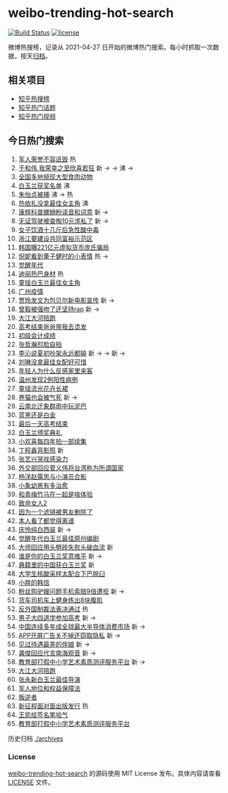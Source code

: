 # weibo-trending-hot-search

[![Build Status](https://github.com/justjavac/weibo-trending-hot-search/workflows/ci/badge.svg?branch=master)](https://github.com/justjavac/weibo-trending-hot-search/actions)
[![license](https://img.shields.io/github/license/justjavac/weibo-trending-hot-search)](https://github.com/justjavac/weibo-trending-hot-search/blob/master/LICENSE)

微博热搜榜，记录从 2021-04-27 日开始的微博热门搜索。每小时抓取一次数据，按天[归档](./archives)。

## 相关项目

- [知乎热搜榜](https://github.com/justjavac/zhihu-trending-top-search)
- [知乎热门话题](https://github.com/justjavac/zhihu-trending-hot-questions)
- [知乎热门视频](https://github.com/justjavac/zhihu-trending-hot-video)

## 今日热门搜索

<!-- BEGIN -->
<!-- 最后更新时间 Fri Jun 11 2021 06:17:20 GMT+0800 (China Standard Time) -->

1. [军人荣誉不容诋毁](https://s.weibo.com//weibo?q=%23%E5%86%9B%E4%BA%BA%E8%8D%A3%E8%AA%89%E4%B8%8D%E5%AE%B9%E8%AF%8B%E6%AF%81%23&Refer=new_time)
   热
2. [于和伟 我荣幸之至欣喜若狂](https://s.weibo.com//weibo?q=%23%E4%BA%8E%E5%92%8C%E4%BC%9F%20%E6%88%91%E8%8D%A3%E5%B9%B8%E4%B9%8B%E8%87%B3%E6%AC%A3%E5%96%9C%E8%8B%A5%E7%8B%82%23&Refer=top)
   新 -> -> 沸 ->
3. [全国多地频现大型食肉动物](https://s.weibo.com//weibo?q=%23%E5%85%A8%E5%9B%BD%E5%A4%9A%E5%9C%B0%E9%A2%91%E7%8E%B0%E5%A4%A7%E5%9E%8B%E9%A3%9F%E8%82%89%E5%8A%A8%E7%89%A9%23&Refer=top)
4. [白玉兰获奖名单](https://s.weibo.com//weibo?q=%23%E7%99%BD%E7%8E%89%E5%85%B0%E8%8E%B7%E5%A5%96%E5%90%8D%E5%8D%95%23&Refer=top)
   沸
5. [朱怡贞被捕](https://s.weibo.com//weibo?q=%23%E6%9C%B1%E6%80%A1%E8%B4%9E%E8%A2%AB%E6%8D%95%23&Refer=top)
   沸 -> 热
6. [热依扎没拿最佳女主角](https://s.weibo.com//weibo?q=%23%E7%83%AD%E4%BE%9D%E6%89%8E%E6%B2%A1%E6%8B%BF%E6%9C%80%E4%BD%B3%E5%A5%B3%E4%B8%BB%E8%A7%92%23&Refer=top)
   沸
7. [康辉科普螺蛳粉读音和词意](https://s.weibo.com//weibo?q=%23%E5%BA%B7%E8%BE%89%E7%A7%91%E6%99%AE%E8%9E%BA%E8%9B%B3%E7%B2%89%E8%AF%BB%E9%9F%B3%E5%92%8C%E8%AF%8D%E6%84%8F%23&Refer=top)
   新 ->
8. [无证驾驶被查掏10元求私了](https://s.weibo.com//weibo?q=%23%E6%97%A0%E8%AF%81%E9%A9%BE%E9%A9%B6%E8%A2%AB%E6%9F%A5%E6%8E%8F10%E5%85%83%E6%B1%82%E7%A7%81%E4%BA%86%23&Refer=top)
   新 ->
9. [女子饮酒十几斤后急性酸中毒](https://s.weibo.com//weibo?q=%23%E5%A5%B3%E5%AD%90%E9%A5%AE%E9%85%92%E5%8D%81%E5%87%A0%E6%96%A4%E5%90%8E%E6%80%A5%E6%80%A7%E9%85%B8%E4%B8%AD%E6%AF%92%23&Refer=top)
10. [浙江要建设共同富裕示范区](https://s.weibo.com//weibo?q=%23%E6%B5%99%E6%B1%9F%E8%A6%81%E5%BB%BA%E8%AE%BE%E5%85%B1%E5%90%8C%E5%AF%8C%E8%A3%95%E7%A4%BA%E8%8C%83%E5%8C%BA%23&Refer=top)
11. [韩国曝221亿元虚拟货币庞氏骗局](https://s.weibo.com//weibo?q=%23%E9%9F%A9%E5%9B%BD%E6%9B%9D221%E4%BA%BF%E5%85%83%E8%99%9A%E6%8B%9F%E8%B4%A7%E5%B8%81%E5%BA%9E%E6%B0%8F%E9%AA%97%E5%B1%80%23&Refer=top)
12. [倪妮看到董子健时的小表情](https://s.weibo.com//weibo?q=%23%E5%80%AA%E5%A6%AE%E7%9C%8B%E5%88%B0%E8%91%A3%E5%AD%90%E5%81%A5%E6%97%B6%E7%9A%84%E5%B0%8F%E8%A1%A8%E6%83%85%23&Refer=top)
    热 ->
13. [觉醒年代](https://s.weibo.com//weibo?q=%E8%A7%89%E9%86%92%E5%B9%B4%E4%BB%A3&Refer=top)
14. [迪丽热巴身材](https://s.weibo.com//weibo?q=%23%E8%BF%AA%E4%B8%BD%E7%83%AD%E5%B7%B4%E8%BA%AB%E6%9D%90%23&Refer=top)
    热
15. [童瑶白玉兰最佳女主角](https://s.weibo.com//weibo?q=%23%E7%AB%A5%E7%91%B6%E7%99%BD%E7%8E%89%E5%85%B0%E6%9C%80%E4%BD%B3%E5%A5%B3%E4%B8%BB%E8%A7%92%23&Refer=top)
16. [广州疫情](https://s.weibo.com//weibo?q=%23%E5%B9%BF%E5%B7%9E%E7%96%AB%E6%83%85%23&Refer=top)
17. [贾玲发文为包贝尔新电影宣传](https://s.weibo.com//weibo?q=%23%E8%B4%BE%E7%8E%B2%E5%8F%91%E6%96%87%E4%B8%BA%E5%8C%85%E8%B4%9D%E5%B0%94%E6%96%B0%E7%94%B5%E5%BD%B1%E5%AE%A3%E4%BC%A0%23&Refer=top)
    新 ->
18. [曾毅被强吻了还坚持rap](https://s.weibo.com//weibo?q=%23%E6%9B%BE%E6%AF%85%E8%A2%AB%E5%BC%BA%E5%90%BB%E4%BA%86%E8%BF%98%E5%9D%9A%E6%8C%81rap%23&Refer=top)
    新 ->
19. [大江大河陪跑](https://s.weibo.com//weibo?q=%E5%A4%A7%E6%B1%9F%E5%A4%A7%E6%B2%B3%E9%99%AA%E8%B7%91&Refer=top)
20. [高考结束爸爸带我去烫发](https://s.weibo.com//weibo?q=%23%E9%AB%98%E8%80%83%E7%BB%93%E6%9D%9F%E7%88%B8%E7%88%B8%E5%B8%A6%E6%88%91%E5%8E%BB%E7%83%AB%E5%8F%91%23&Refer=top)
21. [初级会计成绩](https://s.weibo.com//weibo?q=%E5%88%9D%E7%BA%A7%E4%BC%9A%E8%AE%A1%E6%88%90%E7%BB%A9&Refer=top)
22. [张哲瀚怼脸自拍](https://s.weibo.com//weibo?q=%23%E5%BC%A0%E5%93%B2%E7%80%9A%E6%80%BC%E8%84%B8%E8%87%AA%E6%8B%8D%23&Refer=top)
23. [李沁说夏初吵架永远都输](https://s.weibo.com//weibo?q=%23%E6%9D%8E%E6%B2%81%E8%AF%B4%E5%A4%8F%E5%88%9D%E5%90%B5%E6%9E%B6%E6%B0%B8%E8%BF%9C%E9%83%BD%E8%BE%93%23&Refer=top)
    新 -> -> 新 ->
24. [刘琳没拿最佳女配好可惜](https://s.weibo.com//weibo?q=%23%E5%88%98%E7%90%B3%E6%B2%A1%E6%8B%BF%E6%9C%80%E4%BD%B3%E5%A5%B3%E9%85%8D%E5%A5%BD%E5%8F%AF%E6%83%9C%23&Refer=top)
25. [年轻人为什么反感家里来客](https://s.weibo.com//weibo?q=%23%E5%B9%B4%E8%BD%BB%E4%BA%BA%E4%B8%BA%E4%BB%80%E4%B9%88%E5%8F%8D%E6%84%9F%E5%AE%B6%E9%87%8C%E6%9D%A5%E5%AE%A2%23&Refer=top)
26. [温州发现2例阳性病例](https://s.weibo.com//weibo?q=%23%E6%B8%A9%E5%B7%9E%E5%8F%91%E7%8E%B02%E4%BE%8B%E9%98%B3%E6%80%A7%E7%97%85%E4%BE%8B%23&Refer=top)
27. [童瑶流光花卉长裙](https://s.weibo.com//weibo?q=%23%E7%AB%A5%E7%91%B6%E6%B5%81%E5%85%89%E8%8A%B1%E5%8D%89%E9%95%BF%E8%A3%99%23&Refer=top)
28. [养猫也会被气死](https://s.weibo.com//weibo?q=%23%E5%85%BB%E7%8C%AB%E4%B9%9F%E4%BC%9A%E8%A2%AB%E6%B0%94%E6%AD%BB%23&Refer=top)
    新 ->
29. [云南北迁象群雨中玩泥巴](https://s.weibo.com//weibo?q=%23%E4%BA%91%E5%8D%97%E5%8C%97%E8%BF%81%E8%B1%A1%E7%BE%A4%E9%9B%A8%E4%B8%AD%E7%8E%A9%E6%B3%A5%E5%B7%B4%23&Refer=top)
30. [蓝黑还是白金](https://s.weibo.com//weibo?q=%23%E8%93%9D%E9%BB%91%E8%BF%98%E6%98%AF%E7%99%BD%E9%87%91%23&Refer=top)
31. [最后一天高考结束](https://s.weibo.com//weibo?q=%23%E6%9C%80%E5%90%8E%E4%B8%80%E5%A4%A9%E9%AB%98%E8%80%83%E7%BB%93%E6%9D%9F%23&Refer=top)
32. [白玉兰颁奖典礼](https://s.weibo.com//weibo?q=%E7%99%BD%E7%8E%89%E5%85%B0%E9%A2%81%E5%A5%96%E5%85%B8%E7%A4%BC&Refer=top)
33. [小欢喜每四年拍一部续集](https://s.weibo.com//weibo?q=%23%E5%B0%8F%E6%AC%A2%E5%96%9C%E6%AF%8F%E5%9B%9B%E5%B9%B4%E6%8B%8D%E4%B8%80%E9%83%A8%E7%BB%AD%E9%9B%86%23&Refer=top)
34. [丁程鑫背影照](https://s.weibo.com//weibo?q=%23%E4%B8%81%E7%A8%8B%E9%91%AB%E8%83%8C%E5%BD%B1%E7%85%A7%23&Refer=top)
    新
35. [张艺兴哭戏感染力](https://s.weibo.com//weibo?q=%23%E5%BC%A0%E8%89%BA%E5%85%B4%E5%93%AD%E6%88%8F%E6%84%9F%E6%9F%93%E5%8A%9B%23&Refer=top)
36. [外交部回应菅义伟将台湾称为所谓国家](https://s.weibo.com//weibo?q=%23%E5%A4%96%E4%BA%A4%E9%83%A8%E5%9B%9E%E5%BA%94%E8%8F%85%E4%B9%89%E4%BC%9F%E5%B0%86%E5%8F%B0%E6%B9%BE%E7%A7%B0%E4%B8%BA%E6%89%80%E8%B0%93%E5%9B%BD%E5%AE%B6%23&Refer=top)
37. [杨洋赵露思与小演员合影](https://s.weibo.com//weibo?q=%23%E6%9D%A8%E6%B4%8B%E8%B5%B5%E9%9C%B2%E6%80%9D%E4%B8%8E%E5%B0%8F%E6%BC%94%E5%91%98%E5%90%88%E5%BD%B1%23&Refer=top)
38. [小象幼崽有多治愈](https://s.weibo.com//weibo?q=%23%E5%B0%8F%E8%B1%A1%E5%B9%BC%E5%B4%BD%E6%9C%89%E5%A4%9A%E6%B2%BB%E6%84%88%23&Refer=top)
39. [和青梅竹马在一起是啥体验](https://s.weibo.com//weibo?q=%23%E5%92%8C%E9%9D%92%E6%A2%85%E7%AB%B9%E9%A9%AC%E5%9C%A8%E4%B8%80%E8%B5%B7%E6%98%AF%E5%95%A5%E4%BD%93%E9%AA%8C%23&Refer=top)
40. [致命女人2](https://s.weibo.com//weibo?q=%E8%87%B4%E5%91%BD%E5%A5%B3%E4%BA%BA2&Refer=top)
41. [因为一个滤镜被男友删除了](https://s.weibo.com//weibo?q=%23%E5%9B%A0%E4%B8%BA%E4%B8%80%E4%B8%AA%E6%BB%A4%E9%95%9C%E8%A2%AB%E7%94%B7%E5%8F%8B%E5%88%A0%E9%99%A4%E4%BA%86%23&Refer=top)
42. [本人看了都觉得离谱](https://s.weibo.com//weibo?q=%23%E6%9C%AC%E4%BA%BA%E7%9C%8B%E4%BA%86%E9%83%BD%E8%A7%89%E5%BE%97%E7%A6%BB%E8%B0%B1%23&Refer=top)
43. [庆怜纯白西装](https://s.weibo.com//weibo?q=%23%E5%BA%86%E6%80%9C%E7%BA%AF%E7%99%BD%E8%A5%BF%E8%A3%85%23&Refer=top)
    新 ->
44. [觉醒年代白玉兰最佳原创编剧](https://s.weibo.com//weibo?q=%23%E8%A7%89%E9%86%92%E5%B9%B4%E4%BB%A3%E7%99%BD%E7%8E%89%E5%85%B0%E6%9C%80%E4%BD%B3%E5%8E%9F%E5%88%9B%E7%BC%96%E5%89%A7%23&Refer=top)
45. [大师回应用头劈砖失败头破血流](https://s.weibo.com//weibo?q=%23%E5%A4%A7%E5%B8%88%E5%9B%9E%E5%BA%94%E7%94%A8%E5%A4%B4%E5%8A%88%E7%A0%96%E5%A4%B1%E8%B4%A5%E5%A4%B4%E7%A0%B4%E8%A1%80%E6%B5%81%23&Refer=top)
    新
46. [谁是你的白玉兰奖意难平](https://s.weibo.com//weibo?q=%23%E8%B0%81%E6%98%AF%E4%BD%A0%E7%9A%84%E7%99%BD%E7%8E%89%E5%85%B0%E5%A5%96%E6%84%8F%E9%9A%BE%E5%B9%B3%23&Refer=top)
    新 ->
47. [典籍里的中国获白玉兰奖](https://s.weibo.com//weibo?q=%23%E5%85%B8%E7%B1%8D%E9%87%8C%E7%9A%84%E4%B8%AD%E5%9B%BD%E8%8E%B7%E7%99%BD%E7%8E%89%E5%85%B0%E5%A5%96%23&Refer=top)
    新
48. [大学生核酸采样太配合下巴脱臼](https://s.weibo.com//weibo?q=%23%E5%A4%A7%E5%AD%A6%E7%94%9F%E6%A0%B8%E9%85%B8%E9%87%87%E6%A0%B7%E5%A4%AA%E9%85%8D%E5%90%88%E4%B8%8B%E5%B7%B4%E8%84%B1%E8%87%BC%23&Refer=top)
49. [小胖的韩信](https://s.weibo.com//weibo?q=%23%E5%B0%8F%E8%83%96%E7%9A%84%E9%9F%A9%E4%BF%A1%23&Refer=top)
50. [粉丝购驴嫂问题手机索赔9倍遭拒](https://s.weibo.com//weibo?q=%23%E7%B2%89%E4%B8%9D%E8%B4%AD%E9%A9%B4%E5%AB%82%E9%97%AE%E9%A2%98%E6%89%8B%E6%9C%BA%E7%B4%A2%E8%B5%949%E5%80%8D%E9%81%AD%E6%8B%92%23&Refer=top)
    新 ->
51. [货车司机车上健身练出8块腹肌](https://s.weibo.com//weibo?q=%23%E8%B4%A7%E8%BD%A6%E5%8F%B8%E6%9C%BA%E8%BD%A6%E4%B8%8A%E5%81%A5%E8%BA%AB%E7%BB%83%E5%87%BA8%E5%9D%97%E8%85%B9%E8%82%8C%23&Refer=top)
52. [反外国制裁法表决通过](https://s.weibo.com//weibo?q=%23%E5%8F%8D%E5%A4%96%E5%9B%BD%E5%88%B6%E8%A3%81%E6%B3%95%E8%A1%A8%E5%86%B3%E9%80%9A%E8%BF%87%23&Refer=new_time)
    热
53. [男子大四退学参加高考](https://s.weibo.com//weibo?q=%23%E7%94%B7%E5%AD%90%E5%A4%A7%E5%9B%9B%E9%80%80%E5%AD%A6%E5%8F%82%E5%8A%A0%E9%AB%98%E8%80%83%23&Refer=top)
    新 ->
54. [中国连续多年成全球最大半导体消费市场](https://s.weibo.com//weibo?q=%23%E4%B8%AD%E5%9B%BD%E8%BF%9E%E7%BB%AD%E5%A4%9A%E5%B9%B4%E6%88%90%E5%85%A8%E7%90%83%E6%9C%80%E5%A4%A7%E5%8D%8A%E5%AF%BC%E4%BD%93%E6%B6%88%E8%B4%B9%E5%B8%82%E5%9C%BA%23&Refer=top)
    新 ->
55. [APP开屏广告关不掉还窃取隐私](https://s.weibo.com//weibo?q=%23APP%E5%BC%80%E5%B1%8F%E5%B9%BF%E5%91%8A%E5%85%B3%E4%B8%8D%E6%8E%89%E8%BF%98%E7%AA%83%E5%8F%96%E9%9A%90%E7%A7%81%23&Refer=top)
    新 ->
56. [见过待遇最差的伴娘](https://s.weibo.com//weibo?q=%23%E8%A7%81%E8%BF%87%E5%BE%85%E9%81%87%E6%9C%80%E5%B7%AE%E7%9A%84%E4%BC%B4%E5%A8%98%23&Refer=top)
    新 ->
57. [龚俊回应代言南海观音](https://s.weibo.com//weibo?q=%23%E9%BE%9A%E4%BF%8A%E5%9B%9E%E5%BA%94%E4%BB%A3%E8%A8%80%E5%8D%97%E6%B5%B7%E8%A7%82%E9%9F%B3%23&Refer=top)
    新 ->
58. [教育部打假中小学艺术素质测评服务平台](https://s.weibo.com//weibo?q=%E6%95%99%E8%82%B2%E9%83%A8%E6%89%93%E5%81%87%E4%B8%AD%E5%B0%8F%E5%AD%A6%E8%89%BA%E6%9C%AF%E7%B4%A0%E8%B4%A8%E6%B5%8B%E8%AF%84%E6%9C%8D%E5%8A%A1%E5%B9%B3%E5%8F%B0&Refer=top)
    新 ->
59. [大江大河陪跑](https://s.weibo.com//weibo?q=%23%E5%A4%A7%E6%B1%9F%E5%A4%A7%E6%B2%B3%E9%99%AA%E8%B7%91%23&Refer=top)
60. [张永新白玉兰最佳导演](https://s.weibo.com//weibo?q=%23%E5%BC%A0%E6%B0%B8%E6%96%B0%E7%99%BD%E7%8E%89%E5%85%B0%E6%9C%80%E4%BD%B3%E5%AF%BC%E6%BC%94%23&Refer=top)
61. [军人地位和权益保障法](https://s.weibo.com//weibo?q=%23%E5%86%9B%E4%BA%BA%E5%9C%B0%E4%BD%8D%E5%92%8C%E6%9D%83%E7%9B%8A%E4%BF%9D%E9%9A%9C%E6%B3%95%23&Refer=top)
62. [叛逆者](https://s.weibo.com//weibo?q=%E5%8F%9B%E9%80%86%E8%80%85&Refer=top)
63. [新征程面对面出版发行](https://s.weibo.com//weibo?q=%23%E6%96%B0%E5%BE%81%E7%A8%8B%E9%9D%A2%E5%AF%B9%E9%9D%A2%E5%87%BA%E7%89%88%E5%8F%91%E8%A1%8C%23&Refer=new_time)
    热
64. [王凯给签名笔哈气](https://s.weibo.com//weibo?q=%23%E7%8E%8B%E5%87%AF%E7%BB%99%E7%AD%BE%E5%90%8D%E7%AC%94%E5%93%88%E6%B0%94%23&Refer=top)
65. [教育部打假中小学艺术素质测评服务平台](https://s.weibo.com//weibo?q=%23%E6%95%99%E8%82%B2%E9%83%A8%E6%89%93%E5%81%87%E4%B8%AD%E5%B0%8F%E5%AD%A6%E8%89%BA%E6%9C%AF%E7%B4%A0%E8%B4%A8%E6%B5%8B%E8%AF%84%E6%9C%8D%E5%8A%A1%E5%B9%B3%E5%8F%B0%23&Refer=top)

<!-- END -->

历史归档 [./archives](./archives)

### License

[weibo-trending-hot-search](https://github.com/justjavac/weibo-trending-hot-search)
的源码使用 MIT License 发布。具体内容请查看 [LICENSE](./LICENSE) 文件。

